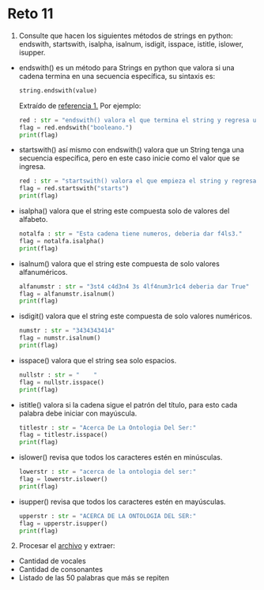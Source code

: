 # Reto 11
1. Consulte que hacen los siguientes métodos de strings en python: endswith, startswith, isalpha, isalnum, isdigit, isspace, istitle, islower, isupper.
  * endswith() es un método para Strings en python que valora si una cadena termina en una secuencia específica, su sintaxis es:
    ```python
    string.endswith(value)
    ```
    Extraído de <a href="https://www.w3schools.com/python/ref_string_endswith.asp">referencia 1.</a>
    Por ejemplo:
    ```python
    red : str = "endswith() valora el que termina el string y regresa un booleano."
    flag = red.endswith("booleano.")
    print(flag)
    ```
  * startswith() así mismo con endswith() valora que un String tenga una secuencia específica, pero en este caso inicie como el valor que se ingresa.
    ```python
    red : str = "startswith() valora el que empieza el string y regresa un booleano."
    flag = red.startswith("starts")
    print(flag)
    ```
  * isalpha() valora que el string este compuesta solo de valores del alfabeto.
     ```python
    notalfa : str = "Esta cadena tiene numeros, deberia dar f4ls3."
    flag = notalfa.isalpha()
    print(flag)
    ``` 
  * isalnum() valora que el string este compuesta de solo valores alfanuméricos.
    ```python
    alfanumstr : str = "3st4 c4d3n4 3s 4lf4num3r1c4 deberia dar True"
    flag = alfanumstr.isalnum()
    print(flag)
    ```
  * isdigit() valora que el string este compuesta de solo valores numéricos.
    ```python
    numstr : str = "3434343414"
    flag = numstr.isalnum()
    print(flag)
    ```
  * isspace() valora que el string sea solo espacios.
    ```python
    nullstr : str = "    "
    flag = nullstr.isspace()
    print(flag)
    ```
  * istitle() valora si la cadena sigue el patrón del título, para esto cada palabra debe iniciar con mayúscula.
    ```python
    titlestr : str = "Acerca De La Ontologia Del Ser:"
    flag = titlestr.isspace()
    print(flag)
    ```
  * islower() revisa que todos los caracteres estén en minúsculas.
    ```python
    lowerstr : str = "acerca de la ontologia del ser:"
    flag = lowerstr.islower()
    print(flag)
    ```
  * isupper() revisa que todos los caracteres estén en mayúsculas.
    ```python
    upperstr : str = "ACERCA DE LA ONTOLOGIA DEL SER:"
    flag = upperstr.isupper()
    print(flag)
    ```
2. Procesar el <a href="https://www.py4e.com/code3/mbox.txt">archivo</a> y extraer:
 - Cantidad de vocales
 - Cantidad de consonantes
 - Listado de las 50 palabras que más se repiten
